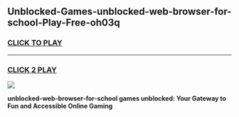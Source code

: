 
## Unblocked-Games-unblocked-web-browser-for-school-Play-Free-oh03q
<h3>
<a href="https://premium76.site?title=unblocked-web-browser-for-school&ref=19M">CLICK TO PLAY</a></h3>
<hr>

<h3>
<a href="https://premium76.site?title=unblocked-web-browser-for-school&ref=19M">CLICK 2 PLAY</a>
  
</h3>

<a href="https://premium76.site?title=unblocked-web-browser-for-school&ref=19M"><img src="https://clearcache.store/games.png"></a>


**unblocked-web-browser-for-school games unblocked: Your Gateway to Fun and Accessible Online Gaming**
